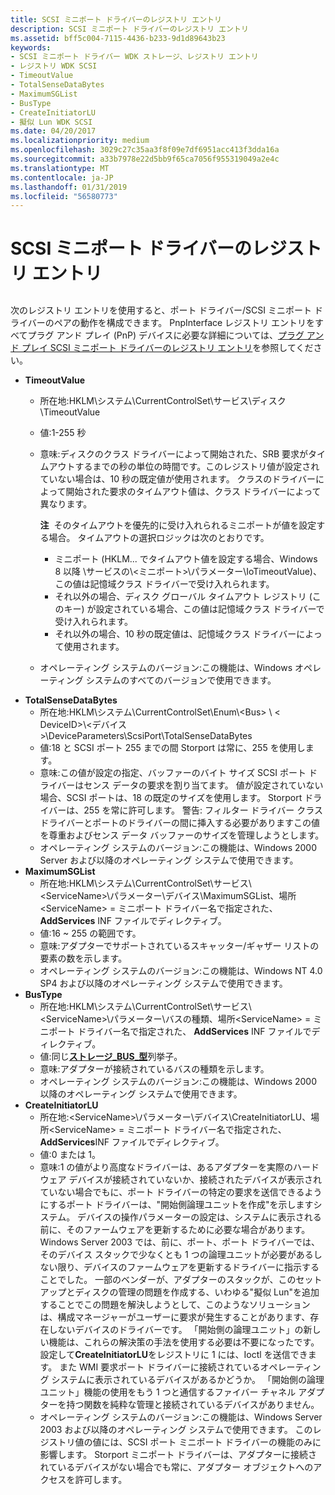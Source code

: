 ```yaml
---
title: SCSI ミニポート ドライバーのレジストリ エントリ
description: SCSI ミニポート ドライバーのレジストリ エントリ
ms.assetid: bff5c004-7115-4436-b233-9d1d89643b23
keywords:
- SCSI ミニポート ドライバー WDK ストレージ、レジストリ エントリ
- レジストリ WDK SCSI
- TimeoutValue
- TotalSenseDataBytes
- MaximumSGList
- BusType
- CreateInitiatorLU
- 擬似 Lun WDK SCSI
ms.date: 04/20/2017
ms.localizationpriority: medium
ms.openlocfilehash: 3029c27c35aa3f8f09e7df6951acc413f3dda16a
ms.sourcegitcommit: a33b7978e22d5bb9f65ca7056f955319049a2e4c
ms.translationtype: MT
ms.contentlocale: ja-JP
ms.lasthandoff: 01/31/2019
ms.locfileid: "56580773"
---
```

# <a name="registry-entries-for-scsi-miniport-drivers"></a>SCSI ミニポート ドライバーのレジストリ エントリ


## <span id="ddk_registry_entries_for_scsi_miniport_drivers_kg"></span><span id="DDK_REGISTRY_ENTRIES_FOR_SCSI_MINIPORT_DRIVERS_KG"></span>


次のレジストリ エントリを使用すると、ポート ドライバー/SCSI ミニポート ドライバーのペアの動作を構成できます。 PnpInterface レジストリ エントリをすべてプラグ アンド プレイ (PnP) デバイスに必要な詳細については、[プラグ アンド プレイ SCSI ミニポート ドライバーのレジストリ エントリ](registry-entries-for-plug-and-play-scsi-miniport-drivers.md)を参照してください。

-   **TimeoutValue**
    -   所在地:HKLM\\システム\\CurrentControlSet\\サービス\\ディスク\\TimeoutValue
    -   値:1-255 秒
    -   意味:ディスクのクラス ドライバーによって開始された、SRB 要求がタイムアウトするまでの秒の単位の時間です。このレジストリ値が設定されていない場合は、10 秒の既定値が使用されます。 クラスのドライバーによって開始された要求のタイムアウト値は、クラス ドライバーによって異なります。

        **注**  そのタイムアウトを優先的に受け入れられるミニポートが値を設定する場合。 タイムアウトの選択ロジックは次のとおりです。
        -   ミニポート (HKLM... でタイムアウト値を設定する場合、Windows 8 以降 \\サービスの\\&lt;ミニポート&gt;\\パラメーター\\IoTimeoutValue)、この値は記憶域クラス ドライバーで受け入れられます。
        -   それ以外の場合、ディスク グローバル タイムアウト レジストリ (このキー) が設定されている場合、この値は記憶域クラス ドライバーで受け入れられます。
        -   それ以外の場合、10 秒の既定値は、記憶域クラス ドライバーによって使用されます。

         

    -   オペレーティング システムのバージョン:この機能は、Windows オペレーティング システムのすべてのバージョンで使用できます。

<!-- -->

-   **TotalSenseDataBytes**
    -   所在地:HKLM\\システム\\CurrentControlSet\\Enum\\&lt;Bus&gt; \\ &lt; DeviceID&gt;\\&lt;デバイス&gt;\\DeviceParameters\\ScsiPort\\TotalSenseDataBytes
    -   値:18 と SCSI ポート 255 までの間 Storport は常に、255 を使用します。
    -   意味:この値が設定の指定、バッファーのバイト サイズ SCSI ポート ドライバーはセンス データの要求を割り当てます。 値が設定されていない場合、SCSI ポートは、18 の既定のサイズを使用します。 Storport ドライバーは、255 を常に許可します。 警告: フィルター ドライバー クラス ドライバーとポートのドライバーの間に挿入する必要がありますこの値を尊重およびセンス データ バッファーのサイズを管理しようとします。
    -   オペレーティング システムのバージョン:この機能は、Windows 2000 Server および以降のオペレーティング システムで使用できます。
-   **MaximumSGList**
    -   所在地:HKLM\\システム\\CurrentControlSet\\サービス\\&lt;ServiceName&gt;\\パラメーター\\デバイス\\MaximumSGList、場所&lt;ServiceName&gt; = ミニポート ドライバー名で指定された、 **AddServices** INF ファイルでディレクティブ。
    -   値:16 ~ 255 の範囲です。
    -   意味:アダプターでサポートされているスキャッター/ギャザー リストの要素の数を示します。
    -   オペレーティング システムのバージョン:この機能は、Windows NT 4.0 SP4 および以降のオペレーティング システムで使用できます。
-   **BusType**
    -   所在地:HKLM\\システム\\CurrentControlSet\\サービス\\&lt;ServiceName&gt;\\パラメーター\\バスの種類、場所&lt;ServiceName&gt; = ミニポート ドライバー名で指定された、 **AddServices** INF ファイルでディレクティブ。
    -   値:同じ[**ストレージ\_BUS\_型**](https://msdn.microsoft.com/library/windows/hardware/ff566356)列挙子。
    -   意味:アダプターが接続されているバスの種類を示します。
    -   オペレーティング システムのバージョン:この機能は、Windows 2000 以降のオペレーティング システムで使用できます。
-   **CreateInitiatorLU**
    -   所在地:&lt;ServiceName&gt;\\パラメーター\\デバイス\\CreateInitiatorLU、場所&lt;ServiceName&gt; = ミニポート ドライバー名で指定された、 **AddServices**INF ファイルでディレクティブ。
    -   値:0 または 1。
    -   意味:1 の値がより高度なドライバーは、あるアダプターを実際のハードウェア デバイスが接続されていないか、接続されたデバイスが表示されていない場合でもに、ポート ドライバーの特定の要求を送信できるようにするポート ドライバーは、"開始側論理ユニットを作成"を示しますシステム。 デバイスの操作パラメーターの設定は、システムに表示される前に、そのファームウェアを更新するために必要な場合があります。 Windows Server 2003 では、前に、ポート、ポート ドライバーでは、そのデバイス スタックで少なくとも 1 つの論理ユニットが必要があるしない限り、デバイスのファームウェアを更新するドライバーに指示することでした。 一部のベンダーが、アダプターのスタックが、このセットアップとディスクの管理の問題を作成する、いわゆる"擬似 Lun"を追加することでこの問題を解決しようとして、このようなソリューションは、構成マネージャーがユーザーに要求が発生することがあります、存在しないデバイスのドライバーです。 「開始側の論理ユニット」の新しい機能は、これらの解決策の手法を使用する必要は不要になったです。 設定して**CreateInitiatorLU**をレジストリに 1 には、Ioctl を送信できます。 また WMI 要求ポート ドライバーに接続されているオペレーティング システムに表示されているデバイスがあるかどうか。 「開始側の論理ユニット」機能の使用をもう 1 つと通信するファイバー チャネル アダプターを持つ関数を純粋な管理と接続されているデバイスがありません。
    -   オペレーティング システムのバージョン:この機能は、Windows Server 2003 および以降のオペレーティング システムで使用できます。 このレジストリ値の値には、SCSI ポート ミニポート ドライバーの機能のみに影響します。 Storport ミニポート ドライバーは、アダプターに接続されているデバイスがない場合でも常に、アダプター オブジェクトへのアクセスを許可します。

 

 




